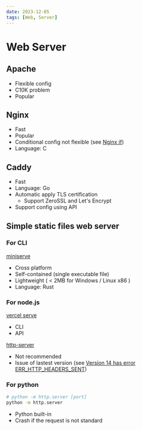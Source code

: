 ```yaml
---
date: 2023-12-05
tags: [Web, Server]
---
```


# Web Server

<!--truncate-->

## Apache

- Flexible config
- C10K problem
- Popular

## Nginx

- Fast
- Popular
- Conditional config not flexible (see [Nginx if](/Note/Nginx/if/))
- Language: C

## Caddy

- Fast
- Language: Go
- Automatic apply TLS certification
  - Support ZeroSSL and Let's Encrypt
- Support config using API

## Simple static files web server

### For CLI

[miniserve](https://github.com/svenstaro/miniserve)

- Cross platform
- Self-contained (single executable file)
- Lightweight ( < 2MB for Windows / Linux x86 )
- Language: Rust

### For **node.js**

[vercel serve](https://github.com/vercel/serve)

- CLI
- API

[http-server](https://github.com/http-party/http-server)

- Not recommended
- Issue of lastest version (see [Version 14 has error ERR_HTTP_HEADERS_SENT](https://github.com/http-party/http-server/issues/634))

### For python

```sh
# python -m http.server [port]
python -m http.server
```

- Python built-in
- Crash if the request is not standard
